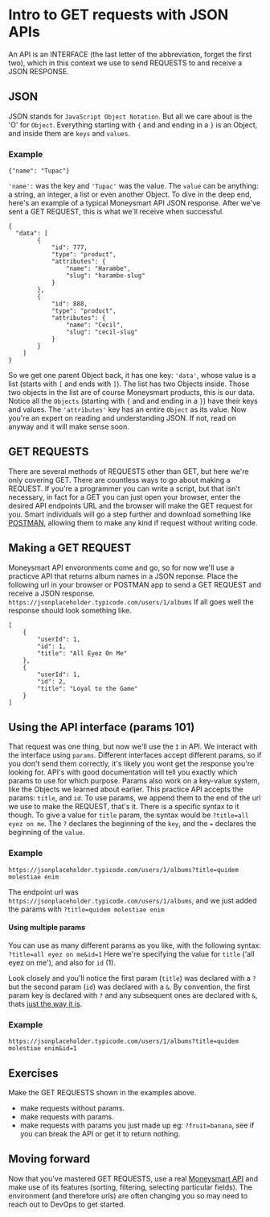 # Intro to GET requests with JSON APIs

An API is an INTERFACE (the last letter of the abbreviation, forget the first two), which in this context we use to send REQUESTS to and receive a JSON RESPONSE.

## JSON

JSON stands for `JavaScript Object Notation`. But all we care about is the 'O' for `Object`. Everything starting with `{` and and ending in a `}` is an Object, and inside them are `keys` and `values`.

### Example

```
{"name": "Tupac"}
```

`'name':` was the key and `'Tupac'` was the value. The `value` can be anything: a string, an integer, a list or even another Object.
To dive in the deep end, here's an example of a typical Moneysmart API JSON response. After we've sent a GET REQUEST, this is what we'll receive when successful.

```
{
  "data": [
        {
            "id": 777,
            "type": "product",
            "attributes": {
                "name": "Harambe",
                "slug": "harambe-slug"
            }
        },
        {
            "id": 888,
            "type": "product",
            "attributes": {
                "name": "Cecil",
                "slug": "cecil-slug"
            }
        }
    ]    
}
```

So we get one parent Object back, it has one key: `'data'`, whose value is a list (starts with `[` and ends with `]`). The list has two Objects inside. Those two objects in the list are of course Moneysmart products, this is our data. Notice all the `Objects` (starting with `{` and and ending in a `}`) have their keys and values. The `'attributes'` key has an entire `Object` as its value. Now you're an expert on reading and understanding JSON. If not, read on anyway and it will make sense soon.

## GET REQUESTS

There are several methods of REQUESTS other than GET, but here we're only covering GET. There are countless ways to go about making a REQUEST. If you're a programmer you can write a script, but that isn't necessary, in fact for a GET you can just open your browser, enter the desired API endpoints URL and the browser will make the GET request for you. Smart individuals will go a step further and download something like [POSTMAN](https://www.getpostman.com/apps), allowing them to make any kind if request without writing code.


## Making a GET REQUEST

Moneysmart API envoronments come and go, so for now we'll use a practicve API that returns album names in a JSON reponse.
Place the following url in your browser or POSTMAN app to send a GET REQUEST and receive a JSON response.
`https://jsonplaceholder.typicode.com/users/1/albums`
If all goes well the response should look something like.

```
[
    {
        "userId": 1,
        "id": 1,
        "title": "All Eyez On Me"
    },
    {
        "userId": 1,
        "id": 2,
        "title": "Loyal to the Game"
    }
]
```

## Using the API interface (params 101)

That request was one thing, but now we'll use the `I` in API. We interact with the interface using `params`. Different interfaces accept different params, so if you don't send them correctly, it's likely you wont get the response you're looking for. API's with good documentation will tell you exactly which params to use for which purpose.
Params also work on a key-value system, like the Objects we learned about earlier. This practice API accepts the params: `title`, and `id`.
To use params, we append them to the end of the url we use to make the REQUEST, that's it. There is a specific syntax to it though.
To give a value for `title` param, the syntax would be `?title=all eyez on me`.
The `?` declares the beginning of the `key`, and the `=` declares the beginning of the `value`.

### Example

```
https://jsonplaceholder.typicode.com/users/1/albums?title=quidem molestiae enim
```
The endpoint url was `https://jsonplaceholder.typicode.com/users/1/albums`, and we just added the params with `?title=quidem molestiae enim`

#### Using multiple params
You can use as many different params as you like, with the following syntax:
`?title=all eyez on me&id=1`
Here we're specifying the value for `title` ('all eyez on me'), and also for `id` (1).

Look closely and you'll notice the first param (`title`) was declared with a `?` but the second param (`id`) was declared with a `&`.
By convention, the first param key is declared with `?` and any subsequent ones are declared with `&`, thats [just the way it is](https://youtu.be/Ay9BWM8lwOA?t=86).

### Example
```
https://jsonplaceholder.typicode.com/users/1/albums?title=quidem molestiae enim&id=1
```

## Exercises

Make the GET REQUESTS shown in the examples above.

- make requests without params.
- make requests with params.
- make requests with params you just made up eg: `?fruit=banana`, see if you can break the API or get it to return nothing.

## Moving forward
Now that you've mastered GET REQUESTS, use a real [Moneysmart API](https://github.com/moneysmartco/sg_personal_loan/wiki/Sg-Personal-Loan--Products-API) and make use of its features (sorting, filtering, selecting particular fields). The environment (and therefore urls) are often changing you so may need to reach out to DevOps to get started.
